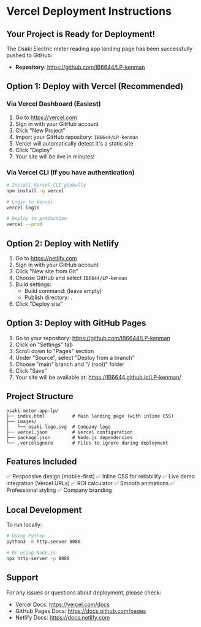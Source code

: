 # Vercel Deployment Instructions

## Your Project is Ready for Deployment!

The Osaki Electric meter reading app landing page has been successfully pushed to GitHub:
- **Repository**: https://github.com/IB6644/LP-kenman

## Option 1: Deploy with Vercel (Recommended)

### Via Vercel Dashboard (Easiest)
1. Go to https://vercel.com
2. Sign in with your GitHub account
3. Click "New Project"
4. Import your GitHub repository: `IB6644/LP-kenman`
5. Vercel will automatically detect it's a static site
6. Click "Deploy"
7. Your site will be live in minutes!

### Via Vercel CLI (If you have authentication)
```bash
# Install Vercel CLI globally
npm install -g vercel

# Login to Vercel
vercel login

# Deploy to production
vercel --prod
```

## Option 2: Deploy with Netlify

1. Go to https://netlify.com
2. Sign in with your GitHub account
3. Click "New site from Git"
4. Choose GitHub and select `IB6644/LP-kenman`
5. Build settings:
   - Build command: (leave empty)
   - Publish directory: `.`
6. Click "Deploy site"

## Option 3: Deploy with GitHub Pages

1. Go to your repository: https://github.com/IB6644/LP-kenman
2. Click on "Settings" tab
3. Scroll down to "Pages" section
4. Under "Source", select "Deploy from a branch"
5. Choose "main" branch and "/ (root)" folder
6. Click "Save"
7. Your site will be available at: https://IB6644.github.io/LP-kenman/

## Project Structure

```
osaki-meter-app-lp/
├── index.html          # Main landing page (with inline CSS)
├── images/
│   └── osaki-logo.svg  # Company logo
├── vercel.json         # Vercel configuration
├── package.json        # Node.js dependencies
└── .vercelignore       # Files to ignore during deployment
```

## Features Included

✅ Responsive design (mobile-first)
✅ Inline CSS for reliability
✅ Live demo integration (Vercel URLs)
✅ ROI calculator
✅ Smooth animations
✅ Professional styling
✅ Company branding

## Local Development

To run locally:
```bash
# Using Python
python3 -m http.server 8080

# Or using Node.js
npx http-server -p 8080
```

## Support

For any issues or questions about deployment, please check:
- Vercel Docs: https://vercel.com/docs
- GitHub Pages Docs: https://docs.github.com/pages
- Netlify Docs: https://docs.netlify.com